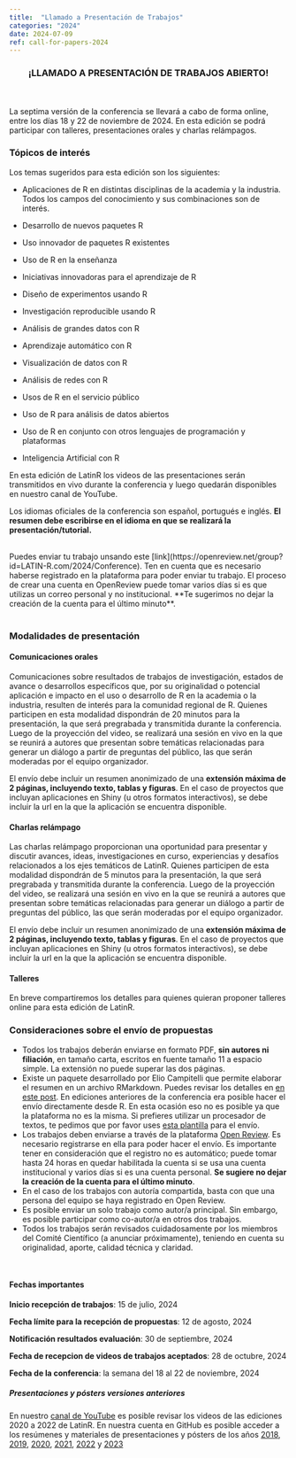 ```yaml
---
title:  "Llamado a Presentación de Trabajos"
categories: "2024"
date: 2024-07-09
ref: call-for-papers-2024
---
```


<h3><center>¡LLAMADO A PRESENTACIÓN DE TRABAJOS ABIERTO!</center></h3>

<br> <br> La septima versión de la conferencia se llevará a cabo de forma online, entre los días 18 y 22 de noviembre de 2024. En esta edición
se podrá participar con talleres, presentaciones orales y charlas relámpagos.


### Tópicos de interés

Los temas sugeridos para esta edición son los siguientes:

-   Aplicaciones de R en distintas disciplinas de la academia y la
    industria. Todos los campos del conocimiento y sus combinaciones son
    de interés.

-   Desarrollo de nuevos paquetes R

-   Uso innovador de paquetes R existentes

-   Uso de R en la enseñanza

-   Iniciativas innovadoras para el aprendizaje de R

-   Diseño de experimentos usando R

-   Investigación reproducible usando R

-   Análisis de grandes datos con R

-   Aprendizaje automático con R

-   Visualización de datos con R

-   Análisis de redes con R

-   Usos de R en el servicio público

-   Uso de R para análisis de datos abiertos

-   Uso de R en conjunto con otros lenguajes de programación y
    plataformas
    
-   Inteligencia Artificial con R 

En esta edición de LatinR los videos de las presentaciones serán transmitidos en vivo durante la conferencia y luego quedarán disponibles en nuestro canal de YouTube. 

Los idiomas oficiales de la conferencia son español, portugués e inglés. **El resumen debe escribirse en el idioma en que se realizará la presentación/tutorial.**

<br>

<div class="boxBorder">
Puedes enviar tu trabajo unsando este [link](https://openreview.net/group?id=LATIN-R.com/2024/Conference).
Ten en cuenta que es necesario haberse registrado en la plataforma para poder enviar tu trabajo. El proceso de crear una cuenta en OpenReview puede tomar varios días si es que utilizas un correo personal y no institucional. **Te sugerimos no dejar la creación de la cuenta para el último minuto**.
</div>

<br>

### Modalidades de presentación

#### Comunicaciones orales

Comunicaciones sobre resultados de trabajos de investigación, estados de
avance o desarrollos específicos que, por su originalidad o potencial
aplicación e impacto en el uso o desarrollo de R en la academia o la
industria, resulten de interés para la comunidad regional de R. Quienes 
participen en esta modalidad dispondrán de 20 minutos para la presentación, 
la que será pregrabada y transmitida durante la conferencia. Luego de la 
proyección del video, se realizará una sesión en vivo en la que se reunirá 
a autores que presentan sobre temáticas relacionadas para generar un diálogo 
a partir de preguntas del público, las que serán moderadas por el equipo 
organizador.  <br>

El envío debe incluir un resumen anonimizado de una **extensión máxima de 
2 páginas, incluyendo texto, tablas y figuras**. En el caso de proyectos 
que incluyan aplicaciones en Shiny (u otros formatos interactivos), 
se debe incluir la url en la que la aplicación se encuentra disponible.

#### Charlas relámpago

Las charlas relámpago proporcionan una oportunidad para presentar y
discutir avances, ideas, investigaciones en curso, experiencias y
desafíos relacionados a los ejes temáticos de LatinR. Quienes 
participen de esta modalidad dispondrán de 5 minutos para la 
presentación, la que será pregrabada y transmitida durante 
la conferencia. Luego de la proyección del video, se realizará 
una sesión en vivo en la que se reunirá a autores que presentan 
sobre temáticas relacionadas para generar un diálogo a partir 
de preguntas del público, las que serán moderadas por el 
equipo organizador.  <br> 


El envío debe incluir un resumen anonimizado de una **extensión máxima de 
2 páginas, incluyendo texto, tablas y figuras**. En el caso de proyectos 
que incluyan aplicaciones en Shiny (u otros formatos interactivos), 
se debe incluir la url en la que la aplicación se encuentra disponible. <br>

#### Talleres

En breve compartiremos los detalles para quienes quieran proponer talleres online para esta edición de LatinR.


### Consideraciones sobre el envío de propuestas

-   Todos los trabajos deberán enviarse en formato PDF, **sin autores ni
    filiación**, en tamaño carta, escritos en fuente tamaño 11 a espacio
    simple. La extensión no puede superar las dos páginas.
-   Existe un paquete desarrollado por Elio Campitelli que permite
    elaborar el resumen en un archivo RMarkdown. Puedes revisar los
    detalles en [en este post](https://latinr.org/blog/es/2020-03-03-paquete-latinr.html).
    En ediciones anteriores de la conferencia era posible hacer el envío
    directamente desde R. En esta ocasión eso no es posible ya que la
    plataforma no es la misma. Si prefieres utilizar un procesador de
    textos, te pedimos que por favor uses [esta
    plantilla](https://docs.google.com/document/d/1KrPbi2AR5Rcq5fKMkC_yK_9gpez4Fmtz/edit?usp=sharing&ouid=107644076848762167027&rtpof=true&sd=true)
    para el envío.
-   Los trabajos deben enviarse a través de la plataforma [Open
    Review](https://openreview.net/group?id=LATIN-R.com/2024/Conference).
    Es necesario registrarse en ella para poder hacer el envío. Es
    importante tener en consideración que el registro no es automático;
    puede tomar hasta 24 horas en quedar habilitada la cuenta si se usa una cuenta institucional y varios días si es una cuenta personal. **Se sugiere no dejar la creación de la cuenta para el último minuto**.
-   En el caso de los trabajos con autoría compartida, basta con que una
    persona del equipo se haya registrado en Open Review.
-   Es posible enviar un solo trabajo como autor/a principal. Sin
    embargo, es posible participar como co-autor/a en otros dos
    trabajos.
-   Todos los trabajos serán revisados cuidadosamente por los miembros
    del Comité Científico (a anunciar próximamente), teniendo en cuenta
    su originalidad, aporte, calidad técnica y claridad.

<br>

#### Fechas importantes

**Inicio recepción de trabajos**: 15 de julio, 2024

**Fecha límite para la recepción de propuestas**: 12 de agosto, 2024

**Notificación resultados evaluación**: 30 de septiembre, 2024

**Fecha de recepcion de videos de trabajos aceptados**: 28 de octubre, 2024

**Fecha de la conferencia**: la semana del 18 al 22 de noviembre, 2024

##### Presentaciones y pósters versiones anteriores

En nuestro [canal de YouTube](https://youtube.com/latinr) es posible
revisar los videos de las ediciones 2020 a 2022 de LatinR. En nuestra
cuenta en GitHub es posible acceder a los resúmenes y materiales de
presentaciones y pósters de los años
[2018](https://github.com/LatinR/presentaciones-LatinR2018),
[2019](https://github.com/LatinR/presentaciones-LatinR2019),
[2020](https://github.com/LatinR/presentaciones-LatinR2020),
[2021](https://github.com/LatinR/presentaciones-LatinR2021), 
[2022](https://github.com/LatinR/presentaciones-LatinR2022) y [2023](https://github.com/LatinR/presentaciones-LatinR2023)
